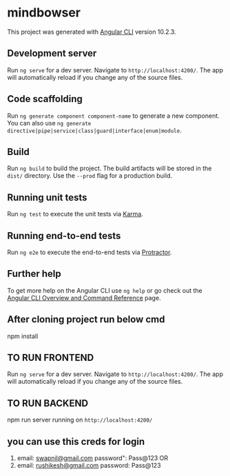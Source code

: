 # mindbowser

This project was generated with [Angular CLI](https://github.com/angular/angular-cli) version 10.2.3.

## Development server

Run `ng serve` for a dev server. Navigate to `http://localhost:4200/`. The app will automatically reload if you change any of the source files.

## Code scaffolding

Run `ng generate component component-name` to generate a new component. You can also use `ng generate directive|pipe|service|class|guard|interface|enum|module`.

## Build

Run `ng build` to build the project. The build artifacts will be stored in the `dist/` directory. Use the `--prod` flag for a production build.

## Running unit tests

Run `ng test` to execute the unit tests via [Karma](https://karma-runner.github.io).

## Running end-to-end tests

Run `ng e2e` to execute the end-to-end tests via [Protractor](http://www.protractortest.org/).

## Further help

To get more help on the Angular CLI use `ng help` or go check out the [Angular CLI Overview and Command Reference](https://angular.io/cli) page.

## After cloning project run below cmd 
npm install

## TO RUN FRONTEND

Run `ng serve` for a dev server. Navigate to `http://localhost:4200/`. The app will automatically reload if you change any of the source files.

## TO RUN BACKEND
npm run server
running on `http://localhost:4200/`

## you can use this creds for login
1. email: swapnil@gmail.com password": Pass@123  OR
2. email: rushikesh@gmail.com  password: Pass@123
